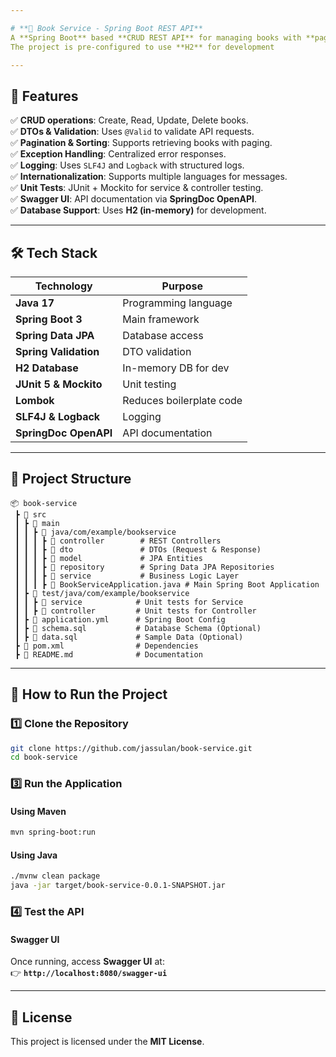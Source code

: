 ```yaml
---

# **📘 Book Service - Spring Boot REST API**  
A **Spring Boot** based **CRUD REST API** for managing books with **pagination, validation, logging, exception handling, and Swagger UI integration**.  
The project is pre-configured to use **H2** for development

---
```


## **📌 Features**
✅ **CRUD operations**: Create, Read, Update, Delete books.  
✅ **DTOs & Validation**: Uses `@Valid` to validate API requests.  
✅ **Pagination & Sorting**: Supports retrieving books with paging.  
✅ **Exception Handling**: Centralized error responses.  
✅ **Logging**: Uses `SLF4J` and `Logback` with structured logs.  
✅ **Internationalization**: Supports multiple languages for messages.  
✅ **Unit Tests**: JUnit + Mockito for service & controller testing.  
✅ **Swagger UI**: API documentation via **SpringDoc OpenAPI**.  
✅ **Database Support**: Uses **H2 (in-memory)** for development.  

---

## **🛠️ Tech Stack**
| Technology | Purpose |
|------------|---------|
| **Java 17** | Programming language |
| **Spring Boot 3** | Main framework |
| **Spring Data JPA** | Database access |
| **Spring Validation** | DTO validation |
| **H2 Database** | In-memory DB for dev |
| **JUnit 5 & Mockito** | Unit testing |
| **Lombok** | Reduces boilerplate code |
| **SLF4J & Logback** | Logging |
| **SpringDoc OpenAPI** | API documentation |

---

## **📂 Project Structure**
```
📦 book-service
 ┣ 📂 src
 ┃ ┣ 📂 main
 ┃ ┃ ┣ 📂 java/com/example/bookservice
 ┃ ┃ ┃ ┣ 📂 controller        # REST Controllers
 ┃ ┃ ┃ ┣ 📂 dto               # DTOs (Request & Response)
 ┃ ┃ ┃ ┣ 📂 model             # JPA Entities
 ┃ ┃ ┃ ┣ 📂 repository        # Spring Data JPA Repositories
 ┃ ┃ ┃ ┣ 📂 service           # Business Logic Layer
 ┃ ┃ ┃ ┣ 📜 BookServiceApplication.java # Main Spring Boot Application
 ┃ ┣ 📂 test/java/com/example/bookservice
 ┃ ┃ ┣ 📂 service            # Unit tests for Service
 ┃ ┃ ┣ 📂 controller         # Unit tests for Controller
 ┃ ┣ 📜 application.yml      # Spring Boot Config
 ┃ ┣ 📜 schema.sql           # Database Schema (Optional)
 ┃ ┣ 📜 data.sql             # Sample Data (Optional)
 ┣ 📜 pom.xml                # Dependencies
 ┣ 📜 README.md              # Documentation
```

---

## **🚀 How to Run the Project**
### **1️⃣ Clone the Repository**
```sh
git clone https://github.com/jassulan/book-service.git
cd book-service
```

### **3️⃣ Run the Application**
#### **Using Maven**
```sh
mvn spring-boot:run
```
#### **Using Java**
```sh
./mvnw clean package
java -jar target/book-service-0.0.1-SNAPSHOT.jar
```

### **4️⃣ Test the API**
#### **Swagger UI**
Once running, access **Swagger UI** at:  
👉 **`http://localhost:8080/swagger-ui`**  

---

## **📜 License**
This project is licensed under the **MIT License**.
